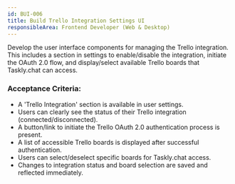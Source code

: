 ```yaml
---
id: BUI-006
title: Build Trello Integration Settings UI
responsibleArea: Frontend Developer (Web & Desktop)
---
```

Develop the user interface components for managing the Trello integration. This includes a section in settings to enable/disable the integration, initiate the OAuth 2.0 flow, and display/select available Trello boards that Taskly.chat can access.

### Acceptance Criteria:
*   A 'Trello Integration' section is available in user settings.
*   Users can clearly see the status of their Trello integration (connected/disconnected).
*   A button/link to initiate the Trello OAuth 2.0 authentication process is present.
*   A list of accessible Trello boards is displayed after successful authentication.
*   Users can select/deselect specific boards for Taskly.chat access.
*   Changes to integration status and board selection are saved and reflected immediately.